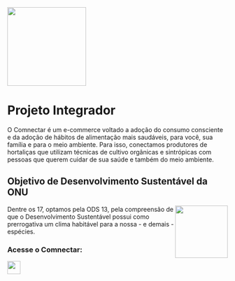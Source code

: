 <img src="https://i.imgur.com/OMMzGRV.jpg" height="180" />

# Projeto Integrador

O Comnectar é um e-commerce voltado a adoção do consumo consciente e da adoção de hábitos de alimentação mais saudáveis, para você, sua família e para o meio ambiente. Para isso, conectamos produtores de hortaliças que utilizam técnicas de cultivo orgânicas e sintrópicas com pessoas que querem cuidar de sua saúde e também do meio ambiente.

## Objetivo de Desenvolvimento Sustentável da ONU

<p><img align="right" src="https://i.imgur.com/Ud3tScH.png" height="120" /></p>
Dentre os 17, optamos pela ODS 13, pela compreensão de que o Desenvolvimento Sustentável possui como prerrogativa um clima habitável para a nossa - e demais - espécies.

### Acesse o Comnectar:

<a href="https://comnectar.netlify.app/home" target="_blank"><img align="center"
     src="https://i.imgur.com/dSw6Y80.png" height="30"/></a>

